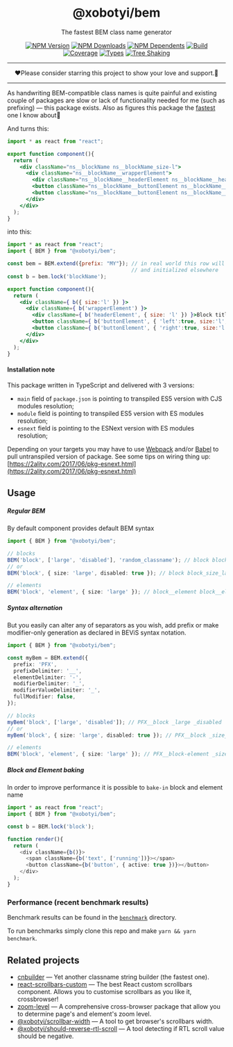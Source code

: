 <div align="center">

# @xobotyi/bem

The fastest BEM class name generator

[![NPM Version](https://flat.badgen.net/npm/v/@xobotyi/bem)](https://www.npmjs.com/package/@xobotyi/bem)
[![NPM Downloads](https://flat.badgen.net/npm/dm/@xobotyi/bem)](https://www.npmjs.com/package/@xobotyi/bem)
[![NPM Dependents](https://flat.badgen.net/npm/dependents/@xobotyi/bem)](https://www.npmjs.com/package/@xobotyi/bem)
[![Build](https://img.shields.io/github/workflow/status/xobotyi/bem/CI?style=flat-square)](https://github.com/xobotyi/bem/actions)
[![Coverage](https://flat.badgen.net/codecov/c/github/xobotyi/bem)](https://app.codecov.io/gh/xobotyi/bem)
[![Types](https://flat.badgen.net/npm/types/@xobotyi/bem)](https://www.npmjs.com/package/@xobotyi/bem)
[![Tree Shaking](https://flat.badgen.net/bundlephobia/tree-shaking/@xobotyi/bem)](https://bundlephobia.com/result?p=@xobotyi/bem)

</div>

---

<div align="center">❤️Please consider starring this project to show your love and support.🙌</div>

---

As handwriting BEM-compatible class names is quite painful and existing couple of packages are slow or lack of
functionality needed for me (such as prefixing) &mdash; this package exists.
Also as figures this package the [fastest](/benchmark) one I know about🚀

And turns this:
```jsx
import * as react from "react";

export function component(){
  return (
    <div className="ns__blockName ns__blockName_size-l">
      <div className="ns__blockName__wrapperElement">
        <div className="ns__blockName__headerElement ns__blockName__headerElement_size-l">Block title</div>
        <button className="ns__blockName__buttonElement ns__blockName__buttonElement_left ns__blockName__buttonElement_size-l ns__blockName__buttonElement_disabled">Button left</button>
        <button className="ns__blockName__buttonElement ns__blockName__buttonElement_right ns__blockName__buttonElement_size-l">Button right</button>
      </div>
    </div>
  );
}
```
into this:
```jsx
import * as react from "react";
import { BEM } from "@xobotyi/bem";

const bem = BEM.extend({prefix: "MY"}); // in real world this row will be a single per project
                                        // and initialized elsewhere
const b = bem.lock('blockName');

export function component(){
  return (
    <div className={ b({ size:'l' }) }>
      <div className={ b('wrapperElement') }>
        <div className={ b('headerElement', { size: 'l' }) }>Block title</div>
        <button className={ b('buttonElement', { 'left':true, size:'l', disabled:true }) }>Button left</button>
        <button className={ b('buttonElement', { 'right':true, size:'l' }) }>Button right</button>
      </div>
    </div>
  );
}
```


#### Installation note

This package written in TypeScript and delivered with 3 versions:

- `main` field of `package.json` is pointing to transpiled ES5 version with CJS modules resolution;
- `module` field is pointing to transpiled ES5 version with ES modules resolution;
- `esnext` field is pointing to the ESNext version with ES modules resolution;

Depending on your targets you may have to use [Webpack](https://webpack.js.org/) and/or
[Babel](http://babeljs.io/) to pull untranspiled version of package.
See some tips on wiring thing up: [https://2ality.com/2017/06/pkg-esnext.html](https://2ality.com/2017/06/pkg-esnext.html)


## Usage

##### Regular BEM
By default component provides default BEM syntax
```typescript
import { BEM } from "@xobotyi/bem";

// blocks
BEM('block', ['large', 'disabled'], 'random_classname'); // block block_large block_disabled random_classname
// or
BEM('block', { size: 'large', disabled: true }); // block block_size_large block_disabled

// elements
BEM('block', 'element', { size: 'large' }); // block__element block__element_size_large
```

##### Syntax alternation
But you easily can alter any of separators as you wish, add prefix or make modifier-only generation as declared
in BEViS syntax notation.
```typescript
import { BEM } from "@xobotyi/bem";

const myBem = BEM.extend({
  prefix: 'PFX',
  prefixDelimiter: '__',
  elementDelimiter: '-',
  modifierDelimiter: '_',
  modifierValueDelimiter: '_',
  fullModifier: false,
});

// blocks
myBem('block', ['large', 'disabled']); // PFX__block _large _disabled
// or
myBem('block', { size: 'large', disabled: true }); // PFX__block _size_large _disabled

// elements
BEM('block', 'element', { size: 'large' }); // PFX__block-element _size_large
```

##### Block and Element baking
In order to improve performance it is possible to `bake-in` block and element name
```typescript jsx
import * as react from "react";
import { BEM } from "@xobotyi/bem";

const b = BEM.lock('block');

function render(){
  return (
    <div className={b()}>
      <span className={b('text', ['running'])}></span>
      <button className={b('button', { active: true })}></button>
    </div>
  );
}
```


### Performance (recent benchmark results)

Benchmark results can be found in the [`benchmark`](/benchmark) directory.

To run benchmarks simply clone this repo and make `yarn && yarn benchmark`.


## Related projects

- [cnbuilder](https://www.npmjs.com/package/cnbuilder) &mdash; Yet another classname string builder (the fastest one).
- [react-scrollbars-custom](https://www.npmjs.com/package/react-scrollbars-custom) &mdash; The best React custom scrollbars component. Allows you to customise scrollbars as you like it, crossbrowser!
- [zoom-level](https://www.npmjs.com/package/zoom-level) &mdash; A comprehensive cross-browser package that allow you to determine page's and element's zoom level.
- [@xobotyi/scrollbar-width](https://www.npmjs.com/package/@xobotyi/scrollbar-width) &mdash; A tool to get browser's scrollbars width.
- [@xobotyi/should-reverse-rtl-scroll](https://www.npmjs.com/package/@xobotyi/should-reverse-rtl-scroll) &mdash; A tool detecting if RTL scroll value should be negative.
